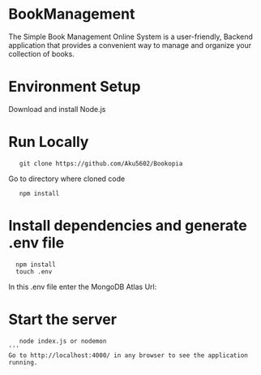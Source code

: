 # BookManagement
The Simple Book Management Online System is a user-friendly, Backend application that provides a convenient way to manage and organize your collection of books.
# Environment Setup
 Download and install Node.js

# Run Locally
 ```
    git clone https://github.com/Aku5602/Bookopia
```
Go to directory where cloned code
```
   npm install
```
# Install dependencies and generate .env file
```
  npm install
  touch .env
```
In this .env file enter the MongoDB Atlas Url:
# Start the server
```
   node index.js or nodemon
'''
Go to http://localhost:4000/ in any browser to see the application running.


